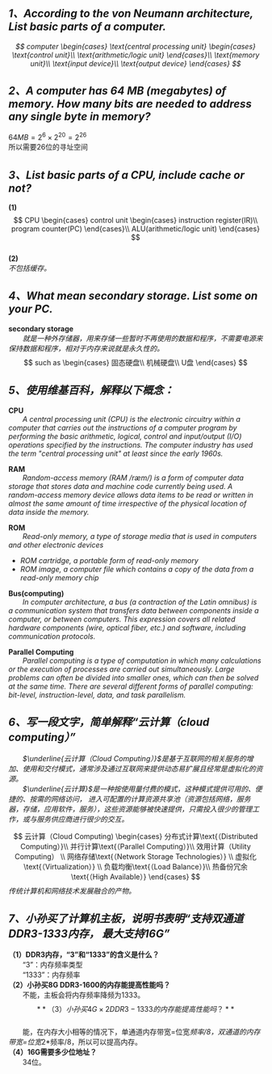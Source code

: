 ## ***1、According to the von Neumann architecture, List basic parts of a computer.*** 
_$$
computer
\begin{cases} 
\text{central processing unit}
\begin{cases}  
\text{control unit}\\  
\text{arithmetic/logic unit}
\end{cases}\\
\text{memory unit}\\  
\text{input device}\\  
\text{output device}  
\end{cases}
$$_  
## ***2、A computer has 64 MB (megabytes) of memory. How many bits are needed to address any single byte in memory?***   
$64MB=2^6\times2^{20}=2^{26}$    
所以需要26位的寻址空间  

## ***3、List basic parts of a CPU, include cache or not?***   
**(1)**  
$$  
CPU
\begin{cases}  
control unit
\begin{cases}  
instruction register(IR)\\  
program counter(PC)  
\end{cases}\\
ALU(arithmetic/logic unit)
\end{cases}
$$      
**(2)**  
_不包括缓存。_  

## ***4、What mean secondary storage. List some on your PC.***   
**secondary storage**   
&emsp;&emsp;_就是一种外存储器，用来存储一些暂时不再使用的数据和程序，不需要电源来保持数据和程序，相对于内存来说就是永久性的。_  
$$    
such as  
\begin{cases}  
固态硬盘\\  
机械硬盘\\  
U盘  
\end{cases}  
$$  

## ***5、使用维基百科，解释以下概念：***  

**CPU**  
&emsp;&emsp;_A central processing unit (CPU) is the electronic circuitry within a computer that carries out the instructions of a computer program by performing the basic arithmetic, logical, control and input/output (I/O) operations specified by the instructions. The computer industry has used the term "central processing unit" at least since the early 1960s._  

**RAM**  
&emsp;&emsp;_Random-access memory (RAM /ræm/) is a form of computer data storage that stores data and machine code currently being used. A random-access memory device allows data items to be read or written in almost the same amount of time irrespective of the physical location of data inside the memory._  

**ROM**  
&emsp;&emsp;_Read-only memory, a type of storage media that is used in computers and other electronic devices_   
- _ROM cartridge, a portable form of read-only memory_  
- _ROM image, a computer file which contains a copy of the data from a read-only memory chip_

**Bus(computing)**  
&emsp;&emsp;_In computer architecture, a bus (a contraction of the Latin omnibus) is a communication system that transfers data between components inside a computer, or between computers. This expression covers all related hardware components (wire, optical fiber, etc.) and software, including communication protocols._  

**Parallel Computing**  
&emsp;&emsp;_Parallel computing is a type of computation in which many calculations or the execution of processes are carried out simultaneously. Large problems can often be divided into smaller ones, which can then be solved at the same time. There are several different forms of parallel computing: bit-level, instruction-level, data, and task parallelism._

## ***6、写一段文字，简单解释“云计算（cloud computing）”***  
&emsp;&emsp;_$\underline{云计算（Cloud Computing）}$是基于互联网的相关服务的增加、使用和交付模式，通常涉及通过互联网来提供动态易扩展且经常是虚拟化的资源。_    
&emsp;&emsp;_$\underline{云计算}$是一种按使用量付费的模式，这种模式提供可用的、便捷的、按需的网络访问， 进入可配置的计算资源共享池（资源包括网络，服务器，存储，应用软件，服务），这些资源能够被快速提供，只需投入很少的管理工作，或与服务供应商进行很少的交互。_

$$   
云计算（Cloud Computing)
\begin{cases}         
分布式计算\text{（Distributed Computing）}\\  
并行计算\text{（Parallel Computing）}\\  
效用计算（Utility Computing）  \\  
网络存储\text{（Network Storage Technologies）}  \\
虚拟化\text{（Virtualization）}  \\
负载均衡\text{（Load Balance）}\\  
热备份冗余\text{（High Available）}
\end{cases}   
$$
_传统计算机和网络技术发展融合的产物。_  
 

## ***7、小孙买了计算机主板，说明书表明“支持双通道DDR3-1333内存， 最大支持16G”***   
**（1）DDR3内存，“3”和“1333”的含义是什么？**  
&emsp;&emsp;“3”：内存频率类型  
&emsp;&emsp;“1333”：内存频率  
**（2）小孙买8G DDR3-1600的内存能提高性能吗？**   
&emsp;&emsp;不能，主板会将内存频率降频为1333。  
$$ **（3）小孙买4G\times2 DDR3-1333的内存能提高性能吗？**
$$  
&emsp;&emsp;能，在内存大小相等的情况下，单通道内存带宽=位宽*频率/8，双通道的内存带宽=位宽*2*频率/8，所以可以提高内存。    
**（4）16G需要多少位地址？**   
&emsp;&emsp;34位。




